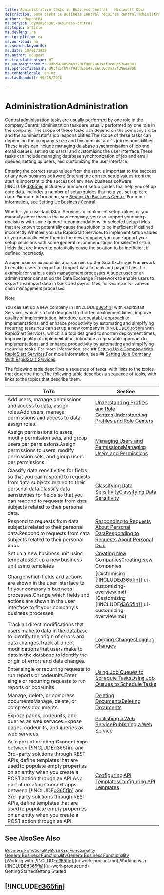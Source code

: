```yaml
---
title: Administrative tasks in Business Central | Microsoft Docs
description: Some tasks in Business Central requires central administration and setup. See what they are and learn what to do.
author: edupont04
ms.service: dynamics365-business-central
ms.topic: article
ms.devlang: na
ms.tgt_pltfrm: na
ms.workload: na
ms.search.keywords: 
ms.date: 10/01/2018
ms.author: edupont
ms.translationtype: HT
ms.sourcegitcommit: 9dbd92409ba02281f008246194f3ce0c53e4e001
ms.openlocfilehash: d03fc2fb97f9abd85b42566616d8aa7f39ee29bb
ms.contentlocale: en-nz
ms.lasthandoff: 09/28/2018

---
```

# <a name="administration"></a><span data-ttu-id="ef271-104">Administration</span><span class="sxs-lookup"><span data-stu-id="ef271-104">Administration</span></span>
<span data-ttu-id="ef271-105">Central administration tasks are usually performed by one role in the company.</span><span class="sxs-lookup"><span data-stu-id="ef271-105">Central administration tasks are usually performed by one role in the company.</span></span> <span data-ttu-id="ef271-106">The scope of these tasks can depend on the company's size and the administrator's job responsibilities.</span><span class="sxs-lookup"><span data-stu-id="ef271-106">The scope of these tasks can depend on the company's size and the administrator's job responsibilities.</span></span> <span data-ttu-id="ef271-107">These tasks can include managing database synchronisation of job and email queues, setting up users, and customising the user interface.</span><span class="sxs-lookup"><span data-stu-id="ef271-107">These tasks can include managing database synchronization of job and email queues, setting up users, and customizing the user interface.</span></span>  

<span data-ttu-id="ef271-108">Entering the correct setup values from the start is important to the success of any new business software.</span><span class="sxs-lookup"><span data-stu-id="ef271-108">Entering the correct setup values from the start is important to the success of any new business software.</span></span> [!INCLUDE[d365fin](includes/d365fin_md.md)] <span data-ttu-id="ef271-109">includes a number of setup guides that help you set up core data.</span><span class="sxs-lookup"><span data-stu-id="ef271-109"> includes a number of setup guides that help you set up core data.</span></span> <span data-ttu-id="ef271-110">For more information, see [Setting Up Business Central](setup.md).</span><span class="sxs-lookup"><span data-stu-id="ef271-110">For more information, see [Setting Up Business Central](setup.md).</span></span>

<span data-ttu-id="ef271-111">Whether you use RapidStart Services to implement setup values or you manually enter them in the new company, you can support your setup decisions with some general recommendations for selected setup fields that are known to potentially cause the solution to be inefficient if defined incorrectly.</span><span class="sxs-lookup"><span data-stu-id="ef271-111">Whether you use RapidStart Services to implement setup values or you manually enter them in the new company, you can support your setup decisions with some general recommendations for selected setup fields that are known to potentially cause the solution to be inefficient if defined incorrectly.</span></span>  

<span data-ttu-id="ef271-112">A super user or an administrator can set up the Data Exchange Framework to enable users to export and import data in bank and payroll files, for example for various cash management processes.</span><span class="sxs-lookup"><span data-stu-id="ef271-112">A super user or an administrator can set up the Data Exchange Framework to enable users to export and import data in bank and payroll files, for example for various cash management processes.</span></span>

> [!NOTE]
> <span data-ttu-id="ef271-113">You can set up a new company in [!INCLUDE[d365fin](includes/d365fin_md.md)] with RapidStart Services, which is a tool designed to shorten deployment times, improve quality of implementation, introduce a repeatable approach to implementations, and enhance productivity by automating and simplifying recurring tasks.</span><span class="sxs-lookup"><span data-stu-id="ef271-113">You can set up a new company in [!INCLUDE[d365fin](includes/d365fin_md.md)] with RapidStart Services, which is a tool designed to shorten deployment times, improve quality of implementation, introduce a repeatable approach to implementations, and enhance productivity by automating and simplifying recurring tasks.</span></span> <span data-ttu-id="ef271-114">For more information, see ## [Setting Up a Company With RapidStart Services](admin-set-up-a-company-with-rapidstart.md).</span><span class="sxs-lookup"><span data-stu-id="ef271-114">For more information, see ## [Setting Up a Company With RapidStart Services](admin-set-up-a-company-with-rapidstart.md).</span></span>

<span data-ttu-id="ef271-115">The following table describes a sequence of tasks, with links to the topics that describe them.</span><span class="sxs-lookup"><span data-stu-id="ef271-115">The following table describes a sequence of tasks, with links to the topics that describe them.</span></span>   

|<span data-ttu-id="ef271-116">**To**</span><span class="sxs-lookup"><span data-stu-id="ef271-116">**To**</span></span>|<span data-ttu-id="ef271-117">**See**</span><span class="sxs-lookup"><span data-stu-id="ef271-117">**See**</span></span>|  
|------------|-------------|  
|<span data-ttu-id="ef271-118">Add users, manage permissions and access to data, assign roles.</span><span class="sxs-lookup"><span data-stu-id="ef271-118">Add users, manage permissions and access to data, assign roles.</span></span>|[<span data-ttu-id="ef271-119">Understanding Profiles and Role Centres</span><span class="sxs-lookup"><span data-stu-id="ef271-119">Understanding Profiles and Role Centers</span></span>](admin-users-profiles-roles.md)|  
|<span data-ttu-id="ef271-120">Assign permissions to users, modify permission sets, and group users per permissions.</span><span class="sxs-lookup"><span data-stu-id="ef271-120">Assign permissions to users, modify permission sets, and group users per permissions.</span></span>|[<span data-ttu-id="ef271-121">Managing Users and Permissions</span><span class="sxs-lookup"><span data-stu-id="ef271-121">Managing Users and Permissions</span></span>](ui-how-users-permissions.md)|
|<span data-ttu-id="ef271-122">Classify data sensitivities for fields so that you can respond to requests from data subjects related to their personal data.</span><span class="sxs-lookup"><span data-stu-id="ef271-122">Classify data sensitivities for fields so that you can respond to requests from data subjects related to their personal data.</span></span>|[<span data-ttu-id="ef271-123">Classifying Data Sensitivity</span><span class="sxs-lookup"><span data-stu-id="ef271-123">Classifying Data Sensitivity</span></span>](admin-classifying-data-sensitivity.md)|
|<span data-ttu-id="ef271-124">Respond to requests from data subjects related to their personal data.</span><span class="sxs-lookup"><span data-stu-id="ef271-124">Respond to requests from data subjects related to their personal data.</span></span>|[<span data-ttu-id="ef271-125">Responding to Requests About Personal Data</span><span class="sxs-lookup"><span data-stu-id="ef271-125">Responding to Requests About Personal Data</span></span>](admin-responding-to-requests-about-personal-data.md)|
|<span data-ttu-id="ef271-126">Set up a new business unit using templates</span><span class="sxs-lookup"><span data-stu-id="ef271-126">Set up a new business unit using templates</span></span>|[<span data-ttu-id="ef271-127">Creating New Companies</span><span class="sxs-lookup"><span data-stu-id="ef271-127">Creating New Companies</span></span>](about-new-company.md)|
|<span data-ttu-id="ef271-128">Change which fields and actions are shown in the user interface to fit your company's business processes.</span><span class="sxs-lookup"><span data-stu-id="ef271-128">Change which fields and actions are shown in the user interface to fit your company's business processes.</span></span> |<span data-ttu-id="ef271-129">[Customising [!INCLUDE[d365fin](includes/d365fin_md.md)]](ui-customizing-overview.md)</span><span class="sxs-lookup"><span data-stu-id="ef271-129">[Customizing [!INCLUDE[d365fin](includes/d365fin_md.md)]](ui-customizing-overview.md)</span></span> |
|<span data-ttu-id="ef271-130">Track all direct modifications that users make to data in the database to identify the origin of errors and data changes.</span><span class="sxs-lookup"><span data-stu-id="ef271-130">Track all direct modifications that users make to data in the database to identify the origin of errors and data changes.</span></span>|[<span data-ttu-id="ef271-131">Logging Changes</span><span class="sxs-lookup"><span data-stu-id="ef271-131">Logging Changes</span></span>](across-log-changes.md)|  
|<span data-ttu-id="ef271-132">Enter single or recurring requests to run reports or codeunits.</span><span class="sxs-lookup"><span data-stu-id="ef271-132">Enter single or recurring requests to run reports or codeunits.</span></span>|[<span data-ttu-id="ef271-133">Using Job Queues to Schedule Tasks</span><span class="sxs-lookup"><span data-stu-id="ef271-133">Using Job Queues to Schedule Tasks</span></span>](admin-job-queues-schedule-tasks.md)|  
|<span data-ttu-id="ef271-134">Manage, delete, or compress documents</span><span class="sxs-lookup"><span data-stu-id="ef271-134">Manage, delete, or compress documents</span></span>|[<span data-ttu-id="ef271-135">Deleting Documents</span><span class="sxs-lookup"><span data-stu-id="ef271-135">Deleting Documents</span></span>](admin-manage-documents.md)|  
|<span data-ttu-id="ef271-136">Expose pages, codeunits, and queries as web services.</span><span class="sxs-lookup"><span data-stu-id="ef271-136">Expose pages, codeunits, and queries as web services.</span></span>|[<span data-ttu-id="ef271-137">Publishing a Web Service</span><span class="sxs-lookup"><span data-stu-id="ef271-137">Publishing a Web Service</span></span>](across-how-publish-web-service.md)|
|<span data-ttu-id="ef271-138">As a part of creating Connect apps between [!INCLUDE[d365fin](includes/d365fin_md.md)] and 3rd-party solutions through REST APIs, define templates that are used to populate empty properties on an entity when you create a POST action through an API.</span><span class="sxs-lookup"><span data-stu-id="ef271-138">As a part of creating Connect apps between [!INCLUDE[d365fin](includes/d365fin_md.md)] and 3rd-party solutions through REST APIs, define templates that are used to populate empty properties on an entity when you create a POST action through an API.</span></span>|[<span data-ttu-id="ef271-139">Configuring API Templates</span><span class="sxs-lookup"><span data-stu-id="ef271-139">Configuring API Templates</span></span>](admin-configuring-api-template.md)|

## <a name="see-also"></a><span data-ttu-id="ef271-140">See Also</span><span class="sxs-lookup"><span data-stu-id="ef271-140">See Also</span></span>
[<span data-ttu-id="ef271-141">Business Functionality</span><span class="sxs-lookup"><span data-stu-id="ef271-141">Business Functionality</span></span>](across-business-functionality.md)  
[<span data-ttu-id="ef271-142">General Business Functionality</span><span class="sxs-lookup"><span data-stu-id="ef271-142">General Business Functionality</span></span>](ui-across-business-areas.md)  
<span data-ttu-id="ef271-143">[Working with [!INCLUDE[d365fin](includes/d365fin_md.md)]](ui-work-product.md)</span><span class="sxs-lookup"><span data-stu-id="ef271-143">[Working with [!INCLUDE[d365fin](includes/d365fin_md.md)]](ui-work-product.md)</span></span>  
[<span data-ttu-id="ef271-144">Getting Started</span><span class="sxs-lookup"><span data-stu-id="ef271-144">Getting Started</span></span>](product-get-started.md)    

## [!INCLUDE[d365fin](includes/free_trial_md.md)]  


